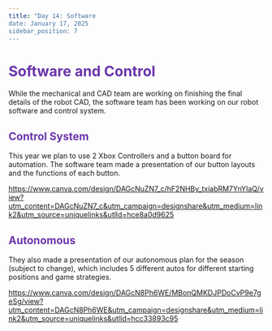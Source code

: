 ```yaml
---
title: "Day 14: Software
date: January 17, 2025
sidebar_position: 7
---
```


# <span style="color:#6b35aa">Software and Control</span>

While the mechanical and CAD team are working on finishing the final details of the robot CAD, the software team has been working on our robot software and control system.

## <span style="color:#6b35aa">Control System</span>

This year we plan to use 2 Xbox Controllers and a button board for automation. The software team made a presentation of our button layouts and the functions of each button.

https://www.canva.com/design/DAGcNuZN7_c/hF2NHBy_txiabRM7YnYIaQ/view?utm_content=DAGcNuZN7_c&utm_campaign=designshare&utm_medium=link2&utm_source=uniquelinks&utlId=hce8a0d9625

## <span style="color:#6b35aa">Autonomous</span>

They also made a presentation of our autonomous plan for the season (subject to change), which includes 5 different autos for different starting positions and game strategies.

https://www.canva.com/design/DAGcN8Ph6WE/MBonQMKDJPDoCvP9e7geSg/view?utm_content=DAGcN8Ph6WE&utm_campaign=designshare&utm_medium=link2&utm_source=uniquelinks&utlId=hcc33893c95
